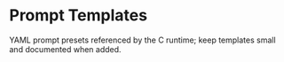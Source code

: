 # Prompt Templates

YAML prompt presets referenced by the C runtime; keep templates small and documented when added.
